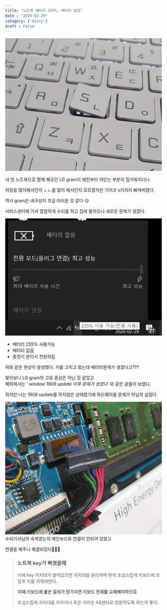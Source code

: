 ```yaml
---
title: "노트북 배터리 255%, 배터리 없음"
date : "2020-02-29"
category: ['diary']
draft : False
---
```



![](../../images/run_s_key.jpg)

내 첫 노트북으로 함께 해오던 LG gram이 예전부터 여닫는 부분이 헐거워지더니 

저장을 많이해서인지 ㄴㄴ를 많이 해서인지 모르겠지만
기어코 s키까지 빠져버렸다. 

역시 gram은 내구성이 조금 아쉬운 것 같다 😥

서비스센터에 가서 깔끔하게 수리를 하고
집에 돌아오니 새로운 문제가 생겼다.

![](../../images/battery.png)

* 배터리 255% 사용가능
* 배터리 없음
* 충전기 분리시 전원꺼짐

위와 같은 현상이 발생했다. 
키를 고치고 왔는데 배터리문제가 생겼다고???

찾아보니 LG gram의 고유 증상은 아닌 것 같았고   
해외에서는 _' window 1909 update 이후 문제가 생겼다'_ 와 같은 글들이 보였다.

하지만 나는 1909 update를 하지않은 상태였기에 
하드웨어를 문제가 아닐까 싶었다


![](../../images/battery_unconnect.jpg)
수리기사님의 숙제였는지
메인보드와 연결이 안되어 있었고 

연결을 해주니 해결되었다👏👏👏



>### 노트북 key가 빠졌을떄
>
>키에 key 지지대가 붙어있으면 지지대를 분리하여 먼저 조심스럽게 키보드에 조립후 키를 끼워야한다.
>
>**이때 키보드에 붙은 걸쇠가 망가지면 키보드 전체를 교체해야하므로**
>
>조심스럽게 지지대를 끼우거나 혹은 가까운 AS센터로 방문하도록 하는게 좋다.